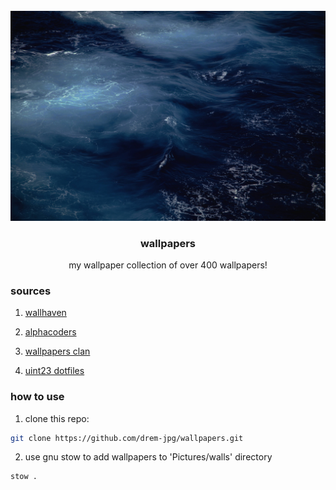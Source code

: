 <br />
<div align="center">
  <a href="https://github.com/drem-jpg/wallpapers">
    <img src="Pictures/walls/waves.jpg" alt="waves">
  </a>

  <h3 align="center">wallpapers</h3>

  <p align="center">
    my wallpaper collection of over 400 wallpapers!
    </p>
</div>

### sources
1. <a href="https://wallhaven.cc">wallhaven</a>

2. <a href="https://alphacoders.com">alphacoders</a>

3. <a href="https://wallpapers-clan.com">wallpapers clan</a>

4. <a href="https://github.com/uint23/dotfiles/tree/main/wallpapers">uint23 dotfiles</a>

### how to use
1. clone this repo:
```sh
git clone https://github.com/drem-jpg/wallpapers.git
```
2. use gnu stow to add wallpapers to 'Pictures/walls' directory
```sh
stow .
```


